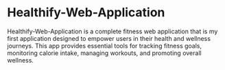 # Healthify-Web-Application
Healthify-Web-Application is a complete fitness web application that is my first application designed to empower users in their health and wellness journeys. This app provides essential tools for tracking fitness goals, monitoring calorie intake, managing workouts, and promoting overall wellness.
